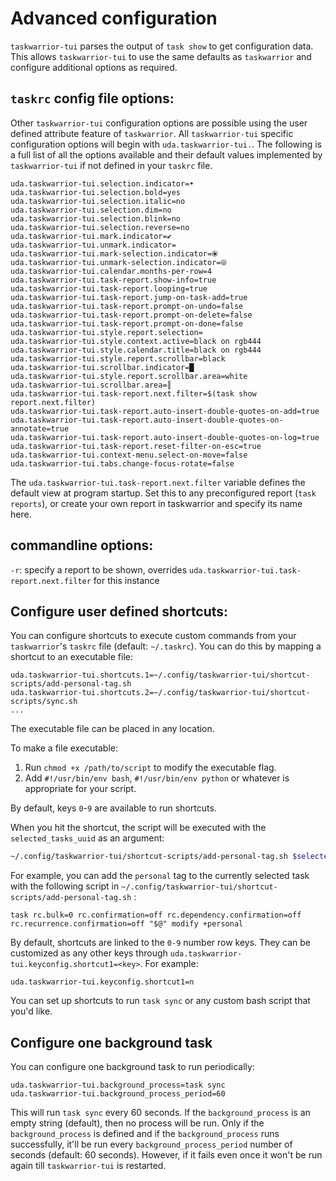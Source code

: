 # Advanced configuration

`taskwarrior-tui` parses the output of `task show` to get configuration data. This allows
`taskwarrior-tui` to use the same defaults as `taskwarrior` and configure additional options as
required.

## `taskrc` config file options:

Other `taskwarrior-tui` configuration options are possible using the user defined attribute feature
of `taskwarrior`. All `taskwarrior-tui` specific configuration options will begin with
`uda.taskwarrior-tui.`. The following is a full list of all the options available and their default
values implemented by `taskwarrior-tui` if not defined in your `taskrc` file.

```plaintext
uda.taskwarrior-tui.selection.indicator=•
uda.taskwarrior-tui.selection.bold=yes
uda.taskwarrior-tui.selection.italic=no
uda.taskwarrior-tui.selection.dim=no
uda.taskwarrior-tui.selection.blink=no
uda.taskwarrior-tui.selection.reverse=no
uda.taskwarrior-tui.mark.indicator=✔
uda.taskwarrior-tui.unmark.indicator=
uda.taskwarrior-tui.mark-selection.indicator=⦿
uda.taskwarrior-tui.unmark-selection.indicator=⦾
uda.taskwarrior-tui.calendar.months-per-row=4
uda.taskwarrior-tui.task-report.show-info=true
uda.taskwarrior-tui.task-report.looping=true
uda.taskwarrior-tui.task-report.jump-on-task-add=true
uda.taskwarrior-tui.task-report.prompt-on-undo=false
uda.taskwarrior-tui.task-report.prompt-on-delete=false
uda.taskwarrior-tui.task-report.prompt-on-done=false
uda.taskwarrior-tui.style.report.selection=
uda.taskwarrior-tui.style.context.active=black on rgb444
uda.taskwarrior-tui.style.calendar.title=black on rgb444
uda.taskwarrior-tui.style.report.scrollbar=black
uda.taskwarrior-tui.scrollbar.indicator=█
uda.taskwarrior-tui.style.report.scrollbar.area=white
uda.taskwarrior-tui.scrollbar.area=║
uda.taskwarrior-tui.task-report.next.filter=$(task show report.next.filter)
uda.taskwarrior-tui.task-report.auto-insert-double-quotes-on-add=true
uda.taskwarrior-tui.task-report.auto-insert-double-quotes-on-annotate=true
uda.taskwarrior-tui.task-report.auto-insert-double-quotes-on-log=true
uda.taskwarrior-tui.task-report.reset-filter-on-esc=true
uda.taskwarrior-tui.context-menu.select-on-move=false
uda.taskwarrior-tui.tabs.change-focus-rotate=false
```

The `uda.taskwarrior-tui.task-report.next.filter` variable defines the default view at program
startup. Set this to any preconfigured report (`task reports`), or create your own report in
taskwarrior and specify its name here.

## commandline options:

`-r`: specify a report to be shown, overrides `uda.taskwarrior-tui.task-report.next.filter` for this
instance

## Configure user defined shortcuts:

You can configure shortcuts to execute custom commands from your `taskwarrior`'s `taskrc` file
(default: `~/.taskrc`). You can do this by mapping a shortcut to an executable file:

```plaintext
uda.taskwarrior-tui.shortcuts.1=~/.config/taskwarrior-tui/shortcut-scripts/add-personal-tag.sh
uda.taskwarrior-tui.shortcuts.2=~/.config/taskwarrior-tui/shortcut-scripts/sync.sh
...
```

The executable file can be placed in any location.

To make a file executable:

1. Run `chmod +x /path/to/script` to modify the executable flag.
2. Add `#!/usr/bin/env bash`, `#!/usr/bin/env python` or whatever is appropriate for your script.

By default, keys `0`-`9` are available to run shortcuts.

When you hit the shortcut, the script will be executed with the `selected_tasks_uuid` as an
argument:

```bash
~/.config/taskwarrior-tui/shortcut-scripts/add-personal-tag.sh $selected_tasks_uuid
```

For example, you can add the `personal` tag to the currently selected task with the following script
in `~/.config/taskwarrior-tui/shortcut-scripts/add-personal-tag.sh` :

```plaintext
task rc.bulk=0 rc.confirmation=off rc.dependency.confirmation=off rc.recurrence.confirmation=off "$@" modify +personal
```

By default, shortcuts are linked to the `0-9` number row keys. They can be customized as any other
keys through `uda.taskwarrior-tui.keyconfig.shortcut1=<key>`. For example:

```plaintext
uda.taskwarrior-tui.keyconfig.shortcut1=n
```

You can set up shortcuts to run `task sync` or any custom bash script that you'd like.

## Configure one background task

You can configure one background task to run periodically:

```plaintext
uda.taskwarrior-tui.background_process=task sync
uda.taskwarrior-tui.background_process_period=60
```

This will run `task sync` every 60 seconds. If the `background_process` is an empty string
(default), then no process will be run. Only if the `background_process` is defined and if the
`background_process` runs successfully, it'll be run every `background_process_period` number of
seconds (default: 60 seconds). However, if it fails even once it won't be run again till
`taskwarrior-tui` is restarted.
